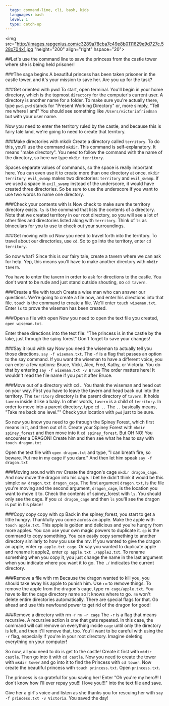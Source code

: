 ```yaml
---
  tags: command-line, cli, bash, kids
  languages: bash
  level: 1
  type: catch-up
---
```

<img src="http://images.rapgenius.com/c3289a78cba7c49e8b0111629e9d727c.528x704x1.jpg
"height="200" align="right" hspace="20">

##Let's use the command line to save the princess from the castle tower where she is being held prisoner! 

###The saga begins
A beautiful princess has been taken prisoner in the castle tower, and it's your mission to save her. Are you up for the task?

###Get oriented with pwd
To start, open terminal. You'll begin in your home directory, which is the topmost `directory` for the computer's current user. A directory is another name for a folder. To make sure you're actually there, type `pwd`. `pwd` stands for "Present Working Directory" or, more simply, "Tell me where I am!" You should see something like `/Users/victoriafriedman` but with your user name.

Now you need to enter the territory ruled by the castle, and because this is fairy tale land, we're going to need to create that territory.

###Make directories with mkdir
Create a directory called `territory`. To do this, you'll use the command `mkdir`. This command is self-explanatory. It means "make directory". You need to follow the command with the name of the directory, so here we type `mkdir territory`.

Spaces separate values of commands, so the space is really important here. You can even use it to create more than one directory at once. `mkdir territory evil_swamp` makes two directories: `territory` and `evil_swamp`. If we used a space in `evil_swamp` instead of the underscore, it would have created three directories. So be sure to use the underscore if you want to use two words to name one directory. 

###Check your contents with ls
Now check to make sure the territory directory exists. `ls` is the command that lists the contents of a directory. Note that we created territory in our root directory, so you will see a lot of other files and directories listed along with `territory`. Think of `ls` as binoculars for you to use to check out your surroundings.

###Get moving with cd
Now you need to travel forth into the territory. To travel about our directories, use `cd`. So to go into the territory, enter `cd territory`.

So now what? Since this is our fairy tale, create a tavern where we can ask for help. Yep, this means you'll have to make another directory with `mkdir tavern`.

You have to enter the tavern in order to ask for directions to the castle. You don't want to be rude and just stand outside shouting, so `cd tavern`.

###Create a file with touch
Create a wise man who can answer our questions. We're going to create a file now, and enter his directions into that file. `touch` is the command to create a file. We'll enter `touch wiseman.txt`. Enter `ls` to prove the wiseman has been created.

###Open a file with open
Now you need to open the text file you created, `open wiseman.txt`.

Enter these directions into the text file: "The princess is in the castle by the lake, just through the spiny forest" Don't forget to save your changes!

###Say it loud with say
Now you need the wiseman to actually tell you those directions. `say -f wiseman.txt`. The `-f` is a flag that passes an option to the say command. If you want the wiseman to have a different voice, you can enter a few options: Bruce, Vicki, Alex, Fred, Kathy, or Victoria. You do that by entering `say -f wiseman.txt -v Bruce` The order matters here! It wouldn't read the file name if you put it after Bruce.

###Move out of a directory with cd ..
You thank the wiseman and head out on your way. First you have to leave the tavern and head back out into the territory. The `territory` directory is the parent directory of `tavern`. It holds `tavern` inside it like a baby. In other words, `tavern` is a child of `territory`. In order to move into a parent directory, type `cd ..` The `..` basically means, "Take me back one level."" Check your location with `pwd` just to be sure.

So now you know you need to go through the Spiney Forest, which first means in it, and then out of it. Create your Spiney Forest with `mkdir spiney_forest` and then move into it `cd spiney_forest`. But OH NO! You encounter a DRAGON! Create him and then see what he has to say with `touch dragon.txt` 

Open the text file with `open dragon.txt` and type, "I can breath fire, so beware. Put me in my cage if you dare." And then let him speak `say -f dragon.txt` 

###Moving around with mv
Create the dragon's cage `mkdir dragon_cage`. And now move the dragon into his cage. I bet he didn't think it would be this simple: `mv dragon.txt dragon_cage`. The first argument `dragon.txt`, is the file you're moving and the second argument, `dragon_cage`, is the location you want to move it to. Check the contents of spiney_forest with `ls`. You should only see the cage. If you `cd dragon_cage` and then `ls` you'll see the dragon is put in his place!

###Copy copy copy with cp
Back in the spiney_forest, you start to get a little hungry. Thankfully you come across an apple. Make the apple with `touch apple.txt`. This apple is golden and delicious and you're hungry from more apples. You can use your own magic powers to duplicate it. `cp` is the command to copy something. You can easily copy something to another directory similarly to how you use the mv. If you wanted to give the dragon an apple, enter `cp apple.txt cage`. Or say you wanted to duplicate apple and rename it apple2, enter `cp apple.txt ./apple2.txt`. To rename something when you copy it, you just change the name in the last argument when you indicate where you want it to go. The `./` indicates the current directory.

###Remove a file with rm
Because the dragon wanted to kill you, you should take away his apple to punish him. Use `rm` to remove things. To remove the apple from the dragon's cage, type `rm cage/apple.txt`. You have to list the cage directory name so it knows where to go. `rm` won't delete entire directories automatically. There are special flags for that. Go ahead and use this newfound power to get rid of the dragon for good!

###Remove a directory with rm -r
`rm -r cage` The `-r` is a flag that means recursive. A recursive action is one that gets repeated. In this case, the command will call remove on everything inside `cage` until only the directory is left, and then it'll remove that, too. You'll want to be careful with using the `-r` flag, especially if you're in your root directory. Imagine deleting everything on your computer!

So now, all you need to do is get to the castle! Create it first with `mkdir castle`. Then go into it with `cd castle`. Now you need to create the tower with `mkdir tower` and go into it to find the Princess with `cd tower`. Now create the beautiful princess with `touch princess.txt`. Open `princess.txt`. 

The princess is so grateful for you saving her! Enter "Oh you're my hero!!! I don't know how I'll ever repay you!!! I love you!!!" into the text file and save.

Give her a girl's voice and listen as she thanks you for rescuing her with `say -f princess.txt -v Victoria`. You saved the day!





